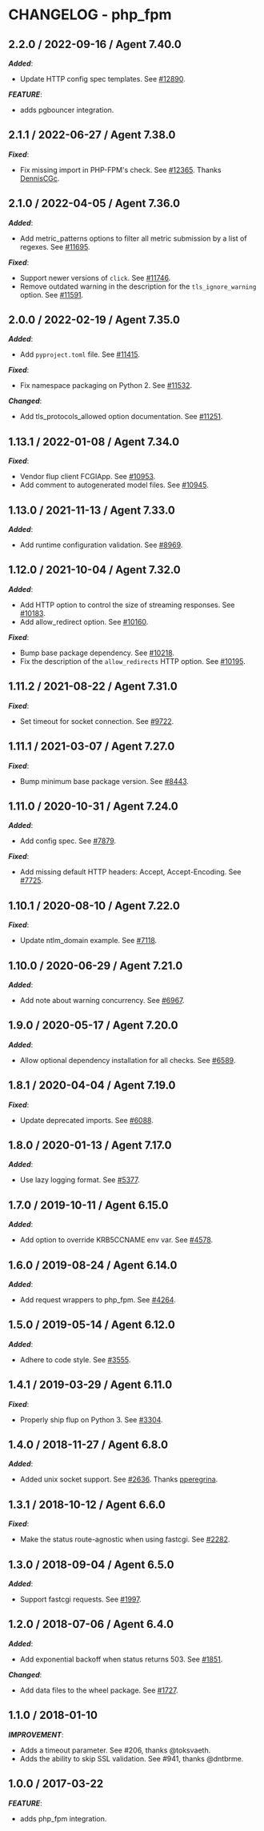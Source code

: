 # CHANGELOG - php_fpm

## 2.2.0 / 2022-09-16 / Agent 7.40.0

***Added***: 

* Update HTTP config spec templates. See [#12890](https://github.com/DataDog/integrations-core/pull/12890).

***FEATURE***: 

* adds pgbouncer integration.


## 2.1.1 / 2022-06-27 / Agent 7.38.0

***Fixed***: 

* Fix missing import in PHP-FPM's check. See [#12365](https://github.com/DataDog/integrations-core/pull/12365). Thanks [DennisCGc](https://github.com/DennisCGc).


## 2.1.0 / 2022-04-05 / Agent 7.36.0

***Added***: 

* Add metric_patterns options to filter all metric submission by a list of regexes. See [#11695](https://github.com/DataDog/integrations-core/pull/11695).

***Fixed***: 

* Support newer versions of `click`. See [#11746](https://github.com/DataDog/integrations-core/pull/11746).
* Remove outdated warning in the description for the `tls_ignore_warning` option. See [#11591](https://github.com/DataDog/integrations-core/pull/11591).


## 2.0.0 / 2022-02-19 / Agent 7.35.0

***Added***: 

* Add `pyproject.toml` file. See [#11415](https://github.com/DataDog/integrations-core/pull/11415).

***Fixed***: 

* Fix namespace packaging on Python 2. See [#11532](https://github.com/DataDog/integrations-core/pull/11532).

***Changed***: 

* Add tls_protocols_allowed option documentation. See [#11251](https://github.com/DataDog/integrations-core/pull/11251).


## 1.13.1 / 2022-01-08 / Agent 7.34.0

***Fixed***: 

* Vendor flup client FCGIApp. See [#10953](https://github.com/DataDog/integrations-core/pull/10953).
* Add comment to autogenerated model files. See [#10945](https://github.com/DataDog/integrations-core/pull/10945).


## 1.13.0 / 2021-11-13 / Agent 7.33.0

***Added***: 

* Add runtime configuration validation. See [#8969](https://github.com/DataDog/integrations-core/pull/8969).


## 1.12.0 / 2021-10-04 / Agent 7.32.0

***Added***: 

* Add HTTP option to control the size of streaming responses. See [#10183](https://github.com/DataDog/integrations-core/pull/10183).
* Add allow_redirect option. See [#10160](https://github.com/DataDog/integrations-core/pull/10160).

***Fixed***: 

* Bump base package dependency. See [#10218](https://github.com/DataDog/integrations-core/pull/10218).
* Fix the description of the `allow_redirects` HTTP option. See [#10195](https://github.com/DataDog/integrations-core/pull/10195).


## 1.11.2 / 2021-08-22 / Agent 7.31.0

***Fixed***: 

* Set timeout for socket connection. See [#9722](https://github.com/DataDog/integrations-core/pull/9722).


## 1.11.1 / 2021-03-07 / Agent 7.27.0

***Fixed***: 

* Bump minimum base package version. See [#8443](https://github.com/DataDog/integrations-core/pull/8443).


## 1.11.0 / 2020-10-31 / Agent 7.24.0

***Added***: 

* Add config spec. See [#7879](https://github.com/DataDog/integrations-core/pull/7879).

***Fixed***: 

* Add missing default HTTP headers: Accept, Accept-Encoding. See [#7725](https://github.com/DataDog/integrations-core/pull/7725).


## 1.10.1 / 2020-08-10 / Agent 7.22.0

***Fixed***: 

* Update ntlm_domain example. See [#7118](https://github.com/DataDog/integrations-core/pull/7118).


## 1.10.0 / 2020-06-29 / Agent 7.21.0

***Added***: 

* Add note about warning concurrency. See [#6967](https://github.com/DataDog/integrations-core/pull/6967).


## 1.9.0 / 2020-05-17 / Agent 7.20.0

***Added***: 

* Allow optional dependency installation for all checks. See [#6589](https://github.com/DataDog/integrations-core/pull/6589).


## 1.8.1 / 2020-04-04 / Agent 7.19.0

***Fixed***: 

* Update deprecated imports. See [#6088](https://github.com/DataDog/integrations-core/pull/6088).


## 1.8.0 / 2020-01-13 / Agent 7.17.0

***Added***: 

* Use lazy logging format. See [#5377](https://github.com/DataDog/integrations-core/pull/5377).


## 1.7.0 / 2019-10-11 / Agent 6.15.0

***Added***: 

* Add option to override KRB5CCNAME env var. See [#4578](https://github.com/DataDog/integrations-core/pull/4578).


## 1.6.0 / 2019-08-24 / Agent 6.14.0

***Added***: 

* Add request wrappers to php_fpm. See [#4264](https://github.com/DataDog/integrations-core/pull/4264).


## 1.5.0 / 2019-05-14 / Agent 6.12.0

***Added***: 

* Adhere to code style. See [#3555](https://github.com/DataDog/integrations-core/pull/3555).


## 1.4.1 / 2019-03-29 / Agent 6.11.0

***Fixed***: 

* Properly ship flup on Python 3. See [#3304](https://github.com/DataDog/integrations-core/pull/3304).


## 1.4.0 / 2018-11-27 / Agent 6.8.0

***Added***: 

* Added unix socket support. See [#2636][1]. Thanks [pperegrina][2].


## 1.3.1 / 2018-10-12 / Agent 6.6.0

***Fixed***: 

* Make the status route-agnostic when using fastcgi. See [#2282][3].


## 1.3.0 / 2018-09-04 / Agent 6.5.0

***Added***: 

* Support fastcgi requests. See [#1997][4].


## 1.2.0 / 2018-07-06 / Agent 6.4.0

***Added***: 

* Add exponential backoff when status returns 503. See [#1851][5].

***Changed***: 

* Add data files to the wheel package. See [#1727][6].


## 1.1.0 / 2018-01-10

***IMPROVEMENT***: 

* Adds a timeout parameter. See #206, thanks @toksvaeth.
* Adds the ability to skip SSL validation. See #941, thanks @dntbrme.


## 1.0.0 / 2017-03-22

***FEATURE***: 

* adds php_fpm integration.

[1]: https://github.com/DataDog/integrations-core/pull/2636
[2]: https://github.com/pperegrina
[3]: https://github.com/DataDog/integrations-core/pull/2282
[4]: https://github.com/DataDog/integrations-core/pull/1997
[5]: https://github.com/DataDog/integrations-core/pull/1851
[6]: https://github.com/DataDog/integrations-core/pull/1727
